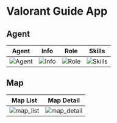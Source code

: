 # Valorant Guide App

## Agent 

Agent             |  Info  | Role             |  Skills
:-------------------------:|:-------------------------:|:-------------------------:|:-------------------------:
![Agent](https://github.com/icanerdogan/ValorantGuideApp/assets/52867508/1f48c807-c61e-4477-a760-d298fa984aa1) | ![Info](https://github.com/icanerdogan/ValorantGuideApp/assets/52867508/379971d8-c9ce-4588-96fd-10267d938cb2) | ![Role](https://github.com/icanerdogan/ValorantGuideApp/assets/52867508/e3568359-b832-4adc-9aec-392bf4553dc6) | ![Skills](https://github.com/icanerdogan/ValorantGuideApp/assets/52867508/63d50403-9aeb-4565-ae15-50d25ace0ae9) 

## Map

Map List             |  Map Detail
:-------------------------:|:-------------------------:
 ![map_list](https://github.com/icanerdogan/ValorantGuideApp/assets/52867508/32d6c13c-f789-410e-8e4f-d96bc96a7084) | ![map_detail](https://github.com/icanerdogan/ValorantGuideApp/assets/52867508/7a47c7ee-669a-4f9a-94cd-97ce3e7de04b)
